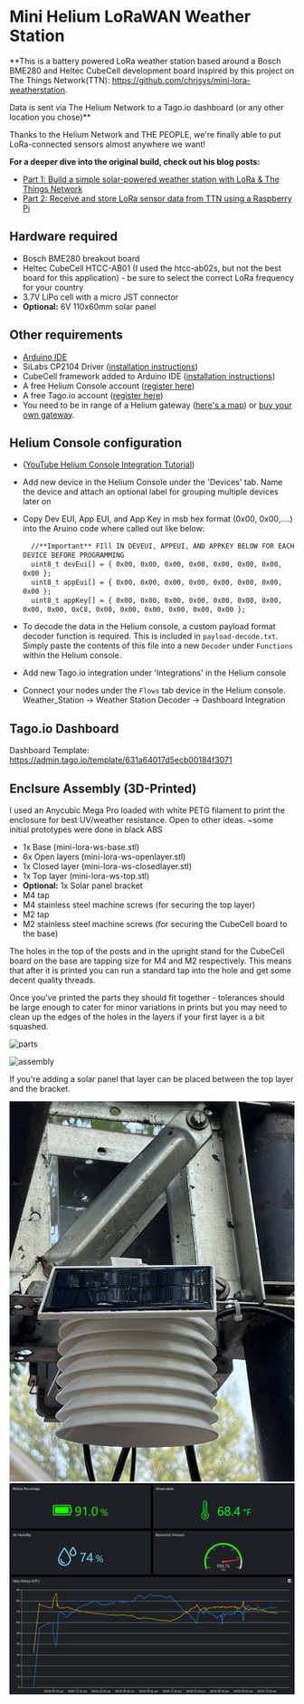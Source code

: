 # Mini Helium LoRaWAN Weather Station

**This is a battery powered LoRa weather station based around a Bosch BME280 and Heltec CubeCell development board inspired by this project on The Things Network(TTN): https://github.com/chrisys/mini-lora-weatherstation. 

Data is sent via The Helium Network to a Tago.io dashboard (or any other location you chose)**

Thanks to the Helium Network and THE PEOPLE, we're finally able to put LoRa-connected sensors almost anywhere we want! 

**For a deeper dive into the original build, check out his blog posts:**
* [Part 1: Build a simple solar-powered weather station with LoRa & The Things Network](https://www.balena.io/blog/build-a-simple-solar-powered-weather-station-with-lora-the-things-network/)
* [Part 2: Receive and store LoRa sensor data from TTN using a Raspberry Pi](https://www.balena.io/blog/receive-and-store-lora-sensor-data-from-ttn-using-a-raspberry-pi/)

## Hardware required
* Bosch BME280 breakout board 
* Heltec CubeCell HTCC-AB01 (I used the htcc-ab02s, but not the best board for this application) - be sure to select the correct LoRa frequency for your country
* 3.7V LiPo cell with a micro JST connector
* **Optional:** 6V 110x60mm solar panel 

## Other requirements
* [Arduino IDE](https://www.arduino.cc/en/main/software)
* SiLabs CP2104 Driver ([installation instructions](https://heltec-automation-docs.readthedocs.io/en/latest/general/establish_serial_connection.html))
* CubeCell framework added to Arduino IDE ([installation instructions](https://heltec-automation-docs.readthedocs.io/en/latest/cubecell/quick_start.html))
* A free Helium Console account ([register here](https://console.helium.com/))
* A free Tago.io account ([register here](https://tago.io/))
* You need to be in range of a Helium gateway ([here's a map](https://explorer.helium.com/)) or [buy your own gateway](https://www.helium.com/mine#hotspots).

## Helium Console configuration
* ([YouTube Helium Console Integration Tutorial](https://www.youtube.com/watch?v=5vmkxZVknhs))
* Add new device in the Helium Console under the 'Devices' tab. Name the device and attach an optional label for grouping multiple devices later on
* Copy Dev EUI, App EUI, and App Key in msb hex format (0x00, 0x00,....) into the Aruino code where called out like below:

        //**Important** FIll IN DEVEUI, APPEUI, AND APPKEY BELOW FOR EACH DEVICE BEFORE PROGRAMMING
        uint8_t devEui[] = { 0x00, 0x00, 0x00, 0x00, 0x00, 0x00, 0x00, 0x00 };
        uint8_t appEui[] = { 0x00, 0x00, 0x00, 0x00, 0x00, 0x00, 0x00, 0x00 };
        uint8_t appKey[] = { 0x00, 0x00, 0x00, 0x00, 0x00, 0x00, 0x00, 0x00, 0x00, 0xC8, 0x00, 0x00, 0x00, 0x00, 0x00, 0x00 };
        
* To decode the data in the Helium console, a custom payload format decoder function is required. This is included in `payload-decode.txt`. Simply paste the contents of this file into a new `Decoder`  under `Functions` within the Helium console.
* Add new Tago.io integration under 'Integrations' in the Helium console
* Connect your nodes under the `Flows` tab device in the Helium console. Weather_Station -> Weather Station Decoder -> Dashboard Integration

## Tago.io Dashboard
Dashboard Template: https://admin.tago.io/template/631a64017d5ecb00184f3071

## Enclsure Assembly (3D-Printed)
I used an Anycubic Mega Pro loaded with white PETG filament to print the enclosure for best UV/weather resistance. Open to other ideas. ~some initial prototypes were done in black ABS

* 1x Base (mini-lora-ws-base.stl)
* 6x Open layers (mini-lora-ws-openlayer.stl)
* 1x Closed layer (mini-lora-ws-closedlayer.stl)
* 1x Top layer (mini-lora-ws-top.stl)
* **Optional:** 1x Solar panel bracket
* M4 tap
* M4 stainless steel machine screws (for securing the top layer)
* M2 tap
* M2 stainless steel machine screws (for securing the CubeCell board to the base)

The holes in the top of the posts and in the upright stand for the CubeCell board on the base are tapping size for M4 and M2 respectively. This means that after it is printed you can run a standard tap into the hole and get some decent quality threads.

Once you've printed the parts they should fit together - tolerances should be large enough to cater for minor variations in prints but you may need to clean up the edges of the holes in the layers if your first layer is a bit squashed.

![parts](https://raw.githubusercontent.com/maritimeblockchain/helium-weather-station/main/assets/parts.png)

![assembly](https://raw.githubusercontent.com/maritimeblockchain/helium-weather-station/main/assets/assembly.png)

If you're adding a solar panel that layer can be placed between the top layer and the bracket.

![finished](https://raw.githubusercontent.com/maritimeblockchain/helium-weather-station/main/assets/install.jpg)
![dashboard](https://raw.githubusercontent.com/maritimeblockchain/helium-weather-station/main/assets/dashboard.png) 
